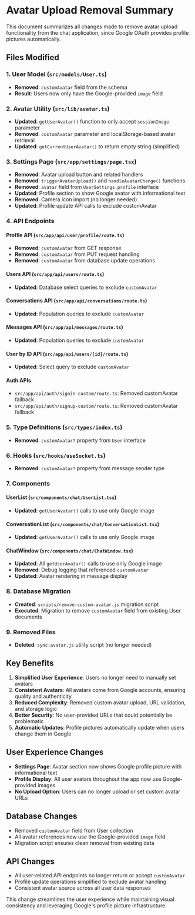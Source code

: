 # Avatar Upload Removal Summary

This document summarizes all changes made to remove avatar upload functionality from the chat application, since Google OAuth provides profile pictures automatically.

## Files Modified

### 1. User Model (`src/models/User.ts`)

- **Removed**: `customAvatar` field from the schema
- **Result**: Users now only have the Google-provided `image` field

### 2. Avatar Utility (`src/lib/avatar.ts`)

- **Updated**: `getUserAvatar()` function to only accept `sessionImage` parameter
- **Removed**: `customAvatar` parameter and localStorage-based avatar retrieval
- **Updated**: `getCurrentUserAvatar()` to return empty string (simplified)

### 3. Settings Page (`src/app/settings/page.tsx`)

- **Removed**: Avatar upload button and related handlers
- **Removed**: `triggerAvatarUpload()` and `handleAvatarChange()` functions
- **Removed**: `avatar` field from `UserSettings.profile` interface
- **Updated**: Profile section to show Google avatar with informational text
- **Removed**: Camera icon import (no longer needed)
- **Updated**: Profile update API calls to exclude customAvatar

### 4. API Endpoints

#### Profile API (`src/app/api/user/profile/route.ts`)

- **Removed**: `customAvatar` from GET response
- **Removed**: `customAvatar` from PUT request handling
- **Removed**: `customAvatar` from database update operations

#### Users API (`src/app/api/users/route.ts`)

- **Updated**: Database select queries to exclude `customAvatar`

#### Conversations API (`src/app/api/conversations/route.ts`)

- **Updated**: Population queries to exclude `customAvatar`

#### Messages API (`src/app/api/messages/route.ts`)

- **Updated**: Population queries to exclude `customAvatar`

#### User by ID API (`src/app/api/users/[id]/route.ts`)

- **Updated**: Select query to exclude `customAvatar`

#### Auth APIs

- `src/app/api/auth/signin-custom/route.ts`: Removed customAvatar fallback
- `src/app/api/auth/signup-custom/route.ts`: Removed customAvatar fallback

### 5. Type Definitions (`src/types/index.ts`)

- **Removed**: `customAvatar?` property from `User` interface

### 6. Hooks (`src/hooks/useSocket.ts`)

- **Removed**: `customAvatar?` property from message sender type

### 7. Components

#### UserList (`src/components/chat/UserList.tsx`)

- **Updated**: `getUserAvatar()` calls to use only Google image

#### ConversationList (`src/components/chat/ConversationList.tsx`)

- **Updated**: `getUserAvatar()` calls to use only Google image

#### ChatWindow (`src/components/chat/ChatWindow.tsx`)

- **Updated**: All `getUserAvatar()` calls to use only Google image
- **Removed**: Debug logging that referenced `customAvatar`
- **Updated**: Avatar rendering in message display

### 8. Database Migration

- **Created**: `scripts/remove-custom-avatar.js` migration script
- **Executed**: Migration to remove `customAvatar` field from existing User documents

### 9. Removed Files

- **Deleted**: `sync-avatar.js` utility script (no longer needed)

## Key Benefits

1. **Simplified User Experience**: Users no longer need to manually set avatars
2. **Consistent Avatars**: All avatars come from Google accounts, ensuring quality and authenticity
3. **Reduced Complexity**: Removed custom avatar upload, URL validation, and storage logic
4. **Better Security**: No user-provided URLs that could potentially be problematic
5. **Automatic Updates**: Profile pictures automatically update when users change them in Google

## User Experience Changes

- **Settings Page**: Avatar section now shows Google profile picture with informational text
- **Profile Display**: All user avatars throughout the app now use Google-provided images
- **No Upload Option**: Users can no longer upload or set custom avatar URLs

## Database Changes

- Removed `customAvatar` field from User collection
- All avatar references now use the Google-provided `image` field
- Migration script ensures clean removal from existing data

## API Changes

- All user-related API endpoints no longer return or accept `customAvatar`
- Profile update operations simplified to exclude avatar handling
- Consistent avatar source across all user data responses

This change streamlines the user experience while maintaining visual consistency and leveraging Google's profile picture infrastructure.
